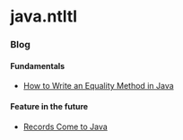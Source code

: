 # java.ntltl

### Blog

#### Fundamentals

* [How to Write an Equality Method in Java](https://www.artima.com/lejava/articles/equality.html)

#### Feature in the future

* [Records Come to Java](https://blogs.oracle.com/javamagazine/records-come-to-java)